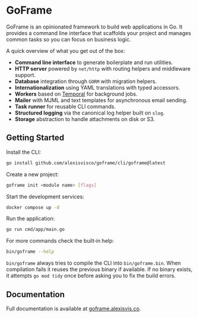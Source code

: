 # GoFrame

GoFrame is an opinionated framework to build web applications in Go. It provides a command line interface that scaffolds your project and manages common tasks so you can focus on business logic.

A quick overview of what you get out of the box:

- **Command line interface** to generate boilerplate and run utilities.
- **HTTP server** powered by `net/http` with routing helpers and middleware support.
- **Database** integration through `GORM` with migration helpers.
- **Internationalization** using YAML translations with typed accessors.
- **Workers** based on [Temporal](https://temporal.io) for background jobs.
- **Mailer** with MJML and text templates for asynchronous email sending.
- **Task runner** for reusable CLI commands.
- **Structured logging** via the canonical log helper built on `slog`.
- **Storage** abstraction to handle attachments on disk or S3.

## Getting Started

Install the CLI:

```bash
go install github.com/alexisvisco/goframe/cli/goframe@latest
```

Create a new project:

```bash
goframe init <module name> [flags]
```

Start the development services:

```bash
docker compose up -d
```

Run the application:

```bash
go run cmd/app/main.go
```

For more commands check the built‑in help:

```bash
bin/goframe --help
```

`bin/goframe` always tries to compile the CLI into `bin/goframe.bin`. When compilation fails it reuses the previous binary if available. If no binary exists, it attempts `go mod tidy` once before asking you to fix the build errors.

## Documentation

Full documentation is available at [goframe.alexisvis.co](https://goframe.alexisvis.co).

